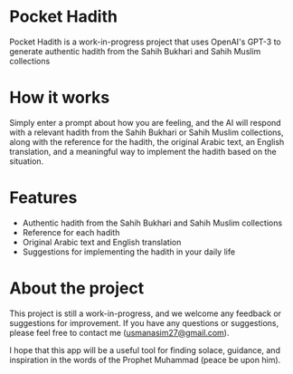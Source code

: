 
# Pocket Hadith
Pocket Hadith is a work-in-progress project that uses OpenAI's GPT-3 to generate authentic hadith from the Sahih Bukhari and Sahih Muslim collections

# How it works
Simply enter a prompt about how you are feeling, and the AI will respond with a relevant hadith from the Sahih Bukhari or Sahih Muslim collections, along with the reference for the hadith, the original Arabic text, an English translation, and a meaningful way to implement the hadith based on the situation.

# Features
- Authentic hadith from the Sahih Bukhari and Sahih Muslim collections
- Reference for each hadith
- Original Arabic text and English translation
- Suggestions for implementing the hadith in your daily life

# About the project
This project is still a work-in-progress, and we welcome any feedback or suggestions for improvement. If you have any questions or suggestions, please feel free to contact me (usmanasim27@gmail.com).

I hope that this app will be a useful tool for finding solace, guidance, and inspiration in the words of the Prophet Muhammad (peace be upon him).

